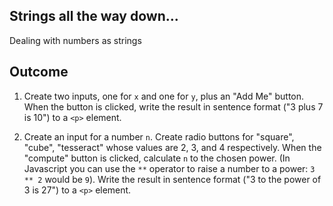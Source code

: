 

## Strings all the way down...

Dealing with numbers as strings

## Outcome

1. Create two inputs, one for `x` and one for `y`, plus an "Add Me" button. When the button is clicked, write the result in sentence format ("3 plus 7 is 10") to a `<p>` element.

2. Create an input for a number `n`. Create radio buttons for "square", "cube", "tesseract" whose values are 2, 3, and 4 respectively. When the "compute" button is clicked, calculate `n` to the chosen power. (In Javascript you can use the `**` operator to raise a number to a power: `3 ** 2` would be `9`). Write the result in sentence format ("3 to the power of 3 is 27") to a `<p>` element.
